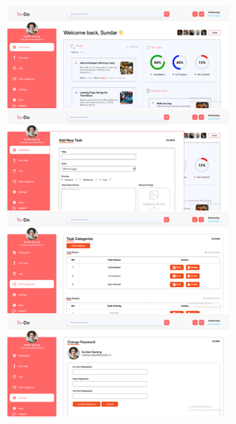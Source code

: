 ![image1](src/assets/imgs/image1.png)
![image2](src/assets/imgs/image2.png)
![image3](src/assets/imgs/image3.png)
![image4](src/assets/imgs/image4.png)

